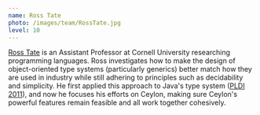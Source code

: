 ```yaml
---
name: Ross Tate
photo: /images/team/RossTate.jpg
level: 10
---
```

[Ross Tate](http://www.cs.cornell.edu/~ross/) is an Assistant Professor at Cornell University 
researching programming languages. Ross investigates how to make the design of object-oriented type systems (particularly generics) better match how they are used in industry while still adhering to principles such as decidability and simplicity. He first applied this approach to Java's type system 
([PLDI 2011](http://cseweb.ucsd.edu/~rtate/publications/tamewild/)), and now he focuses his efforts on
Ceylon, making sure Ceylon's powerful features remain feasible and all work together 
cohesively.

